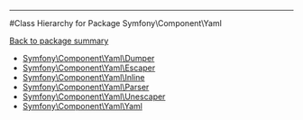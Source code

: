 - - -

#Class Hierarchy for Package Symfony\Component\Yaml

<div><a href='https://github.com/JeyDotC/Hirudo-docs/tree/master/symfony/component/yaml'>Back to package summary</a></div>

<ul>
<li><a href="https://github.com/JeyDotC/Hirudo-docs/blob/master/symfony/component/yaml/Dumper.md">Symfony\Component\Yaml\Dumper</a></li>
<li><a href="https://github.com/JeyDotC/Hirudo-docs/blob/master/symfony/component/yaml/Escaper.md">Symfony\Component\Yaml\Escaper</a></li>
<li><a href="https://github.com/JeyDotC/Hirudo-docs/blob/master/symfony/component/yaml/Inline.md">Symfony\Component\Yaml\Inline</a></li>
<li><a href="https://github.com/JeyDotC/Hirudo-docs/blob/master/symfony/component/yaml/Parser.md">Symfony\Component\Yaml\Parser</a></li>
<li><a href="https://github.com/JeyDotC/Hirudo-docs/blob/master/symfony/component/yaml/Unescaper.md">Symfony\Component\Yaml\Unescaper</a></li>
<li><a href="https://github.com/JeyDotC/Hirudo-docs/blob/master/symfony/component/yaml/Yaml.md">Symfony\Component\Yaml\Yaml</a></li>
</ul>
